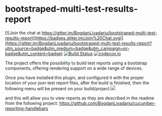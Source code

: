 # bootstraped-multi-test-results-report

[![Join the chat at https://gitter.im/BogdanLivadariu/bootstraped-multi-test-results-report](https://badges.gitter.im/Join%20Chat.svg)](https://gitter.im/BogdanLivadariu/bootstraped-multi-test-results-report?utm_source=badge&utm_medium=badge&utm_campaign=pr-badge&utm_content=badge)
[![Build Status](https://travis-ci.org/BogdanLivadariu/bootstraped-multi-test-results-report.svg?branch=master)](https://travis-ci.org/BogdanLivadariu/bootstraped-multi-test-results-report)
[![codecov.io](https://codecov.io/github/BogdanLivadariu/bootstraped-multi-test-results-report/coverage.svg?branch=master)](https://codecov.io/github/BogdanLivadariu/bootstraped-multi-test-results-report?branch=master)


The project offers the possibility to build test reports using a bootstrap components, offering rendering support on a wide range of devices.

Once you have installed this plugin, and configured it with the proper location of your json test report files,
after the build is finished, then the following menu will be present on your build/project
<img src='http://s6.postimg.org/wnpkt6crl/jenkins_Ci.png'>

and this will allow you to view reports as they are described in the readme from the following project:
https://github.com/BogdanLivadariu/cucumber-reporting-handlebars
